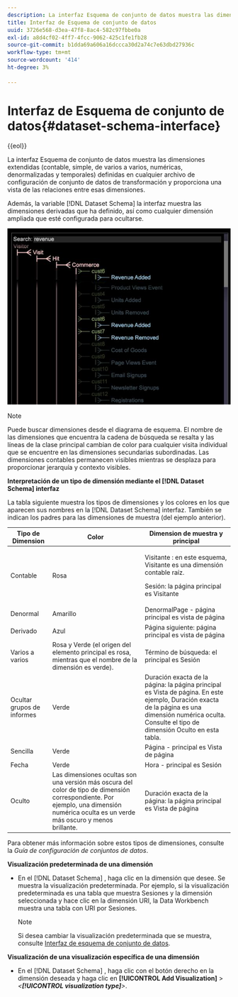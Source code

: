 ```yaml
---
description: La interfaz Esquema de conjunto de datos muestra las dimensiones extendidas (contable, simple, de varios a varios, numéricas, denormalizadas y temporales) definidas en cualquier archivo de configuración de conjunto de datos de transformación y proporciona una vista de las relaciones entre esas dimensiones.
title: Interfaz de Esquema de conjunto de datos
uuid: 3726e568-d3ea-47f8-8ac4-582c97fbbe0a
exl-id: a8d4cf02-4ff7-4fcc-9062-425c1fe1fb28
source-git-commit: b1dda69a606a16dccca30d2a74c7e63dbd27936c
workflow-type: tm+mt
source-wordcount: '414'
ht-degree: 3%

---
```


# Interfaz de Esquema de conjunto de datos{#dataset-schema-interface}

{{eol}}

La interfaz Esquema de conjunto de datos muestra las dimensiones extendidas (contable, simple, de varios a varios, numéricas, denormalizadas y temporales) definidas en cualquier archivo de configuración de conjunto de datos de transformación y proporciona una vista de las relaciones entre esas dimensiones.

Además, la variable [!DNL Dataset Schema] la interfaz muestra las dimensiones derivadas que ha definido, así como cualquier dimensión ampliada que esté configurada para ocultarse.

![](assets/vis_DatasetSchema_Example2.png)

>[!NOTE]
>
>Puede buscar dimensiones desde el diagrama de esquema. El nombre de las dimensiones que encuentra la cadena de búsqueda se resalta y las líneas de la clase principal cambian de color para cualquier visita individual que se encuentre en las dimensiones secundarias subordinadas. Las dimensiones contables permanecen visibles mientras se desplaza para proporcionar jerarquía y contexto visibles.

**Interpretación de un tipo de dimensión mediante el [!DNL Dataset Schema] interfaz**

La tabla siguiente muestra los tipos de dimensiones y los colores en los que aparecen sus nombres en la [!DNL Dataset Schema] interfaz. También se indican los padres para las dimensiones de muestra (del ejemplo anterior).

<table id="table_CF888522626E49A4A10D87085CAB5CC1"> 
 <thead> 
  <tr> 
   <th colname="col1" class="entry"> Tipo de Dimension </th> 
   <th colname="col2" class="entry"> Color </th> 
   <th colname="col3" class="entry"> Dimension de muestra y principal </th> 
  </tr> 
 </thead>
 <tbody> 
  <tr> 
   <td colname="col1"> Contable </td> 
   <td colname="col2"> Rosa </td> 
   <td colname="col3"> <p>Visitante : en este esquema, Visitante es una dimensión contable raíz. </p> <p>Sesión: la página principal es Visitante </p> </td> 
  </tr> 
  <tr> 
   <td colname="col1"> Denormal </td> 
   <td colname="col2"> Amarillo </td> 
   <td colname="col3"> DenormalPage - página principal es vista de página </td> 
  </tr> 
  <tr> 
   <td colname="col1"> Derivado </td> 
   <td colname="col2"> Azul </td> 
   <td colname="col3"> Página siguiente: página principal es vista de página </td> 
  </tr> 
  <tr> 
   <td colname="col1"> Varios a varios </td> 
   <td colname="col2"> Rosa y Verde (el origen del elemento principal es rosa, mientras que el nombre de la dimensión es verde). </td> 
   <td colname="col3"> Término de búsqueda: el principal es Sesión </td> 
  </tr> 
  <tr> 
   <td colname="col1"> Ocultar grupos de informes </td> 
   <td colname="col2"> Verde </td> 
   <td colname="col3"> Duración exacta de la página: la página principal es Vista de página. En este ejemplo, Duración exacta de la página es una dimensión numérica oculta. Consulte el tipo de dimensión Oculto en esta tabla. </td> 
  </tr> 
  <tr> 
   <td colname="col1"> Sencilla </td> 
   <td colname="col2"> Verde </td> 
   <td colname="col3"> Página - principal es Vista de página </td> 
  </tr> 
  <tr> 
   <td colname="col1"> Fecha </td> 
   <td colname="col2"> Verde </td> 
   <td colname="col3"> Hora - principal es Sesión </td> 
  </tr> 
  <tr> 
   <td colname="col1"> Oculto </td> 
   <td colname="col2"> Las dimensiones ocultas son una versión más oscura del color de tipo de dimensión correspondiente. Por ejemplo, una dimensión numérica oculta es un verde más oscuro y menos brillante. </td> 
   <td colname="col3"> Duración exacta de la página: la página principal es Vista de página </td> 
  </tr> 
 </tbody> 
</table>

Para obtener más información sobre estos tipos de dimensiones, consulte la *Guía de configuración de conjuntos de datos*.

**Visualización predeterminada de una dimensión**

* En el [!DNL Dataset Schema] , haga clic en la dimensión que desee. Se muestra la visualización predeterminada. Por ejemplo, si la visualización predeterminada es una tabla que muestra Sesiones y la dimensión seleccionada y hace clic en la dimensión URI, la Data Workbench muestra una tabla con URI por Sesiones.

   >[!NOTE]
   >
   >Si desea cambiar la visualización predeterminada que se muestra, consulte [Interfaz de esquema de conjunto de datos](../../../home/c-get-started/c-admin-intrf/c-dtst-sch-intrf.md#concept-e147b3a5b542453ca2b121e1c85bb175).

**Visualización de una visualización específica de una dimensión**

* En el [!DNL Dataset Schema] , haga clic con el botón derecho en la dimensión deseada y haga clic en **[!UICONTROL Add Visualization]** > *&lt;**[!UICONTROL visualization type]**>*.
